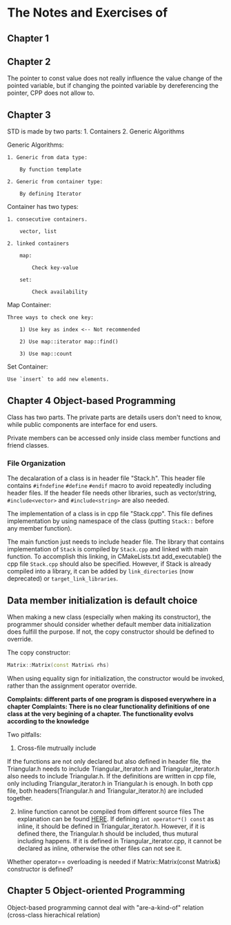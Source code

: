 # The Notes and Exercises of <Essential CPP>

## Chapter 1 
## Chapter 2 
The pointer to const value does not really influence the value change of the pointed variable, but if changing the pointed variable by dereferencing the pointer, CPP does not allow to.

## Chapter 3
STD is made by two parts: 1. Containers 2. Generic Algorithms

Generic Algorithms:
    
    1. Generic from data type:

        By function template

    2. Generic from container type:

        By defining Iterator 

Container has two types: 

    1. consecutive containers.

        vector, list

    2. linked containers

        map:

            Check key-value

        set:

            Check availability

Map Container:

    Three ways to check one key:

        1) Use key as index <-- Not recommended
        
        2) Use map::iterator map::find()

        3) Use map::count

Set Container: 

    Use `insert` to add new elements.

## Chapter 4 Object-based Programming

Class has two parts. The private parts are details users don't need to know, while public components are interface for end users.

Private members can be accessed only inside class member functions and friend classes.

### File Organization

The decalaration of a class is in header file "Stack.h". This header file contains `#ifndefine` `#define` `#endif` macro to avoid repeatedly including header files. If the header file needs other libraries, such as vector/string, `#include<vector>` and `#include<string>` are also needed.

The implementation of a class is in cpp file "Stack.cpp". This file defines implementation by using namespace of the class (putting `Stack::` before any member function).

The main function just needs to include header file. The library that contains implementation of `Stack` is compiled by `Stack.cpp` and linked with main function. To accomplish this linking, in CMakeLists.txt add_executable() the cpp file `Stack.cpp` should also be specified. However, if Stack is already compiled into a library, it can be added by `link_directories` (now deprecated) or `target_link_libraries`.

## Data member initialization is default choice
When making a new class (especially when making its constructor), the programmer should consider whether default member data initialization does fulfill the purpose. If not, the copy constructor should be defined to override.

The copy constructor:
```c++
Matrix::Matrix(const Matrix& rhs)
```

When using equality sign for initialization, the constructor would be invoked, rather than the assignment operator override.

__Complaints: different parts of one program is disposed everywhere in a chapter__
__Complaints: There is no clear functionality definitions of one class at the very begining of a chapter. The functionality evolvs according to the knowledge__

Two pitfalls:
1. Cross-file mutrually include

If the functions are not only declared but also defined in header file, the Triangular.h needs to include Triangular_iterator.h and Triangular_iterator.h also needs to include Triangular.h. If the definitions are written in cpp file, only including Triangular_iterator.h in Triangular.h is enough. In both cpp file, both headers(Triangular.h and Triangular_iterator.h) are included together.

2. Inline function cannot be compiled from different source files
The explanation can be found [HERE](https://stackoverflow.com/questions/34208154/inline-functions-in-cpp-files-of-shared-libraries). If defining `int operator*() const` as inline, it should be defined in Triangular_iterator.h. However, if it is defined there, the Triangular.h should be included, thus mutural including happens. If it is defined in Triangular_iterator.cpp, it cannot be declared as inline, otherwise the other files can not see it. 

Whether operator== overloading is needed if Matrix::Matrix(const Matrix&) constructor is defined?

## Chapter 5 Object-oriented Programming

Object-based programming cannot deal with "are-a-kind-of" relation (cross-class hierachical relation)

